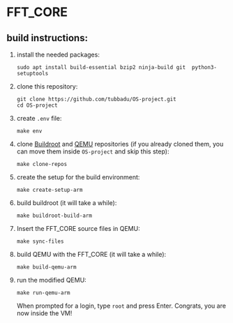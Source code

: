 # FFT_CORE

## build instructions:

1. install the needed packages:
   
   ```shell
   sudo apt install build-essential bzip2 ninja-build git  python3-setuptools
   ```

2. clone this repository: 
   
   ```shell
   git clone https://github.com/tubbadu/OS-project.git
   cd OS-project
   ```

3. create `.env` file:
   
   ```shell
   make env
   ```

4. clone [Buildroot](https://github.com/buildroot/buildroot) and [QEMU](https://github.com/qemu/qemu) repositories (if you already cloned them, you can move them inside `OS-project` and skip this step):
   
   ```shell
   make clone-repos
   ```

5. create the setup for the build environment:
   
   ```shell
   make create-setup-arm
   ```

6. build buildroot (it will take a while):
   
   ```shell
   make buildroot-build-arm
   ```

7. Insert the FFT_CORE source files in QEMU:
   
   ```shell
   make sync-files
   ```

8. build QEMU with the FFT_CORE (it will take a while):
   
   ```shell
   make build-qemu-arm
   ```

9. run the modified QEMU:
   
   ```shell
   make run-qemu-arm
   ```
   
   When prompted for a login, type `root` and press Enter. Congrats, you are now inside the VM!
